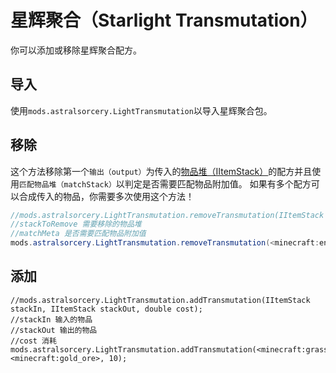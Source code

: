 # 星辉聚合（Starlight Transmutation）

你可以添加或移除星辉聚合配方。


## 导入
使用`mods.astralsorcery.LightTransmutation`以导入星辉聚合包。 

## 移除
这个方法移除第一个`输出（output）`为传入的[物品堆（IItemStack）](/Vanilla/Items/IItemStack/)的配方并且使用`匹配物品堆（matchStack）`以判定是否需要匹配物品附加值。
如果有多个配方可以合成传入的物品，你需要多次使用这个方法！

```JAVA
//mods.astralsorcery.LightTransmutation.removeTransmutation(IItemStack stackToRemove, boolean matchMeta);
//stackToRemove 需要移除的物品堆
//matchMeta 是否需要匹配物品附加值
mods.astralsorcery.LightTransmutation.removeTransmutation(<minecraft:end_stone>, false);
```

## 添加
```
//mods.astralsorcery.LightTransmutation.addTransmutation(IItemStack stackIn, IItemStack stackOut, double cost);
//stackIn 输入的物品
//stackOut 输出的物品
//cost 消耗
mods.astralsorcery.LightTransmutation.addTransmutation(<minecraft:grass>, <minecraft:gold_ore>, 10);
```
